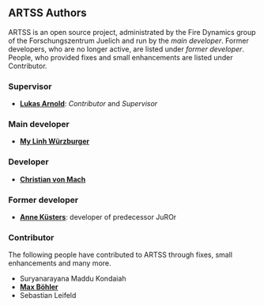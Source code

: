 ## ARTSS Authors
ARTSS is an open source project, administrated by the Fire Dynamics group of the Forschungszentrum Juelich and run by the *main developer*. Former developers, who are no longer active, are listed under *former developer*. People, who provided fixes and small enhancements are listed under Contributor.

### Supervisor
* [**Lukas Arnold**](https://www.fz-juelich.de/ias/ias-7/EN/AboutUs/Staff/Current/Arnold_Lukas/main.html): *Contributor* and *Supervisor*


### Main developer
* [**My Linh Würzburger**](https://www.fz-juelich.de/ias/ias-7/EN/AboutUs/Staff/Current/Wuerzburger_My_Linh/main.html?nn=2302136)

### Developer
* [**Christian von Mach**](https://www.fz-juelich.de/ias/ias-7/EN/AboutUs/Staff/Current/VonMach_Christian/main.html?nn=2302136)


### Former developer
* [**Anne Küsters**](https://www.fz-juelich.de/SharedDocs/Personen/IAS/JSC/EN/staff/kuesters_a.html?nn=361682): developer of predecessor JuROr

### Contributor
The following people have contributed to ARTSS through fixes, small enhancements and many more.
* Suryanarayana Maddu Kondaiah
* [**Max Böhler**](https://www.fz-juelich.de/ias/ias-7/EN/AboutUs/Staff/Current/Boehler_Max/_node.html)
* Sebastian Leifeld
